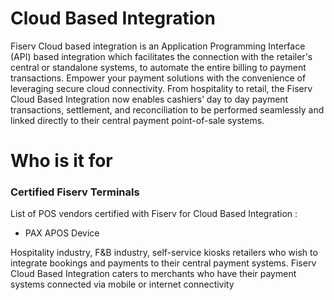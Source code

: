 # Cloud Based Integration
Fiserv Cloud based integration is an Application Programming Interface (API) based integration which facilitates the connection with the retailer's central or standalone systems, to automate the entire billing to payment transactions.
Empower your payment solutions with the convenience of leveraging  secure cloud connectivity. From hospitality to retail, the Fiserv Cloud Based Integration now enables cashiers’ day to day payment transactions, settlement, and reconciliation to be performed seamlessly and linked directly to their central payment point-of-sale systems.

# Who is it for

### Certified Fiserv Terminals ###

List of POS vendors certified with Fiserv for Cloud Based Integration :
- PAX APOS Device

Hospitality industry, F&B industry, self-service kiosks retailers who wish to integrate bookings and payments to their central payment systems.
Fiserv Cloud Based Integration caters to merchants who have their payment systems connected via mobile or internet connectivity
